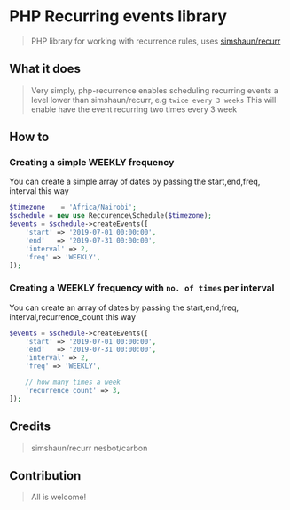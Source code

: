 # PHP Recurring events library

> PHP library for working with recurrence rules, uses [simshaun/recurr](https://github.com/simshaun/recurr)

## What it does

> Very simply, php-recurrence enables scheduling recurring events a level lower than simshaun/recurr, e.g `twice every 3 weeks`
> This will enable have the event recurring two times every 3 week


How to 
-----------

### Creating a simple WEEKLY frequency

You can create a simple array of dates by passing the start,end,freq, interval this way

```php
$timezone    = 'Africa/Nairobi';
$schedule = new use Reccurence\Schedule($timezone);
$events = $schedule->createEvents([
    'start' => '2019-07-01 00:00:00',
    'end'   => '2019-07-31 00:00:00',
    'interval' => 2,
    'freq' => 'WEEKLY',
]);
```

### Creating a WEEKLY frequency with `no. of times` per interval

You can create an array of dates by passing the start,end,freq, interval,recurrence_count this way

```php
$events = $schedule->createEvents([
    'start' => '2019-07-01 00:00:00',
    'end'   => '2019-07-31 00:00:00',
    'interval' => 2,
    'freq' => 'WEEKLY',

    // how many times a week
    'recurrence_count' => 3,
]);
```


## Credits
> simshaun/recurr
> nesbot/carbon

## Contribution

> All is welcome!